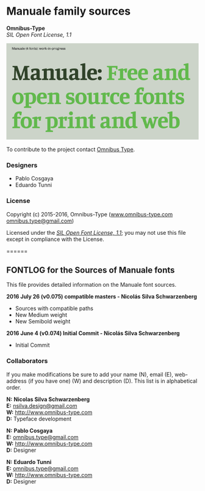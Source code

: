 # Manuale family sources

**Omnibus-Type**  
*SIL Open Font License, 1.1*

![Sample of Manuale Family.](../documentation/Manuale.png "Manuale")

To contribute to the project contact [Omnibus Type](http://omnibus-type.com/).

### Designers

* Pablo Cosgaya
* Eduardo Tunni

### License

Copyright (c) 2015-2016, Omnibus-Type (www.omnibus-type.com omnibus.type@gmail.com)

Licensed under the [*SIL Open Font License, 1.1*](http://scripts.sil.org/OFL); you may not use this file except in compliance with the License.

======
## FONTLOG for the Sources of Manuale fonts

This file provides detailed information on the Manuale font sources.  

**2016 July 26 (v0.075) compatible masters - Nicolás Silva Schwarzenberg**

- Sources with compatible paths
- New Medium weight
- New Semibold weight

**2016 June 4 (v0.074) Initial Commit - Nicolás Silva Schwarzenberg**

- Initial Commit

### Collaborators

If you make modifications be sure to add your name (N), email (E), web-address
(if you have one) (W) and description (D). This list is in alphabetical order.

**N:** **Nicolas Silva Schwarzenberg**  
**E:** nsilva.design@gmail.com  
**W:** http://www.omnibus-type.com  
**D:** Typeface development  

**N:** **Pablo Cosgaya**  
**E:** omnibus.type@gmail.com  
**W:** http://www.omnibus-type.com  
**D:** Designer

**N:** **Eduardo Tunni**  
**E:** omnibus.type@gmail.com  
**W:** http://www.omnibus-type.com  
**D:** Designer